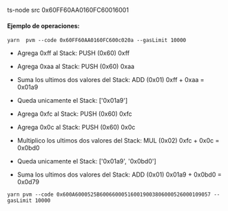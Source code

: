 ts-node src 0x60FF60AA0160FC60016001


#### Ejemplo de operaciones:

`yarn  pvm --code 0x60FF60AA0160FC600c020a --gasLimit 10000`

- Agrega 0xff al Stack: PUSH (0x60) 0xff
- Agrega 0xaa al Stack: PUSH (0x60) 0xaa
- Suma los ultimos dos valores del Stack: ADD (0x01) 0xff + 0xaa = 0x01a9

- Queda unicamente el Stack:   ['0x01a9']

- Agrega 0xfc al Stack: PUSH (0x60) 0xfc
- Agrega 0x0c al Stack: PUSH (0x60) 0x0c
- Multiplico los ultimos dos valores del Stack: MUL (0x02) 0xfc + 0x0c = 0x0bd0

- Queda unicamente el Stack:    ['0x01a9', '0x0bd0']

- Suma los ultimos dos valores del Stack: ADD (0x01) 0x01a9 + 0x0bd0 = 0x0d79


`yarn pvm --code 0x600A6000525B600660005160019003806000526000109057 --gasLimit 10000`